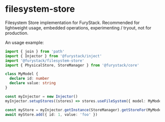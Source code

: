 # filesystem-store

Filesystem Store implementation for FuryStack. Recommended for lightweight usage, embedded operations, experimenting / tryout, not for production.

An usage example:

```ts
import { join } from 'path'
import { Injector } from '@furystack/inject'
import '@furystack/filesystem-store'
import { PhysicalStore, StoreManager } from '@furystack/core'

class MyModel {
  declare id: number
  declare value: string
}

const myInjector = new Injector()
myInjector.setupStores((stores) => stores.useFileSystem({ model: MyModel, primaryKey: 'id', fileName: 'example.json' }))

const myStore = myInjector.getInstance(StoreManager).getStoreFor(MyModel)
await myStore.add({ id: 1, value: 'foo' })
```
